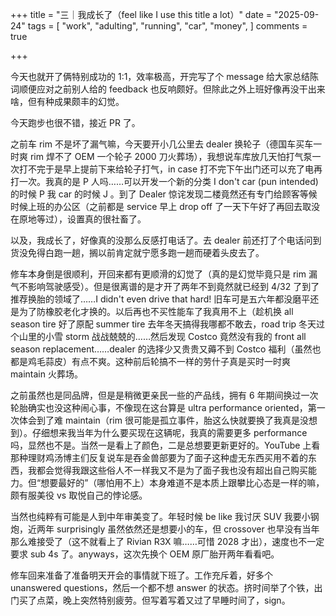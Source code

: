 +++
title = "三｜我成长了（feel like I use this title a lot）"
date = "2025-09-24"
tags = [
    "work",
    "adulting",
    "running",
    "car",
    "money",
]
comments = true

+++

今天也就开了俩特别成功的 1:1，效率极高，开完写了个 message 给大家总结陈词顺便应对之前别人给的 feedback 也反响颇好。但除此之外上班好像再没干出来啥，但有种成果颇丰的幻觉。

今天跑步也很不错，接近 PR 了。

之前车 rim 不是坏了漏气嘛，今天要开小几公里去 dealer 换轮子（德国车买车一时爽 rim 焊不了 OEM 一个轮子 2000 刀火葬场），我想说车库放几天怕打气泵一次打不完于是早上提前下来给轮子打气，in case 打不完下午出门还可以充了电再打一次。我真的是 P 人吗……可以开发一个新的分类 I don't car (pun intended) 的时候 P 我 car 的时候 J 。到了 Dealer 惊诧发现二楼竟然还有专门给顾客等候时候上班的办公区（之前都是 service 早上 drop off 了一天下午好了再回去取没在原地等过），设置真的很社畜了。

以及，我成长了，好像真的没那么反感打电话了。去 dealer 前还打了个电话问到货没免得白跑一趟，搁以前肯定就宁愿多跑一趟而硬着头皮去了。

修车本身倒是很顺利，开回来都有更顺滑的幻觉了（真的是幻觉毕竟只是 rim 漏气不影响驾驶感受）。但是很离谱的是才开了两年不到竟然就已经到 4/32 了到了推荐换胎的领域了……I didn't even drive that hard! 旧车可是五六年都没磨平还是为了防橡胶老化才换的。以后再也不买性能车了我真用不上（趁机换 all season tire 好了原配 summer tire 去年冬天搞得我哪都不敢去，road trip 冬天过个山里的小雪 storm 战战兢兢的……然后发现 Costco 竟然没有我的 front all season replacement……dealer 的选择少又贵贵又薅不到 Costco 福利（虽然也都是鸡毛蒜皮）有点不爽。这种前后轮搞不一样的劳什子真是买时一时爽 maintain 火葬场。

之前虽然也是同品牌，但是是稍微更亲民一些的产品线，拥有 6 年期间换过一次轮胎确实也没这种闹心事，不像现在这台算是 ultra performance oriented，第一次体会到了难 maintain（rim 很可能是孤立事件，胎这么快就要换了我真是没想到）。仔细想来我当年为什么要买现在这辆呢，我真的需要更多 performance 吗，显然也不是。当然一是看上了颜色，二是总想要更新更好的。YouTube 上看那种理财鸡汤博主们反复说车是吞金兽部要为了面子这种虚无东西买用不着的东西，我都会觉得我跟这些俗人不一样我又不是为了面子我也没有超出自己购买能力。但“想要最好的”（哪怕用不上）本身难道不是本质上跟攀比心态是一样的嘛，颇有服美役 vs 取悦自己的悖论感。

当然也纯粹有可能是人到中年审美变了。年轻时候 be like 我讨厌 SUV 我要小钢炮，近两年 surprisingly 虽然依然还是想要小的车，但 crossover 也早没有当年那么难接受了（这不就看上了 Rivian R3X 嘛……可惜 2028 才出），速度也不一定要求 sub 4s 了。anyways，这次先换个 OEM 原厂胎开两年看看吧。

修车回来准备了准备明天开会的事情就下班了。工作充斥着，好多个 unanswered questions，然后一个都不想 answer 的状态。挤时间举了个铁，出门买了点菜，晚上突然特别疲劳。但写着写着又过了早睡时间了，sign。